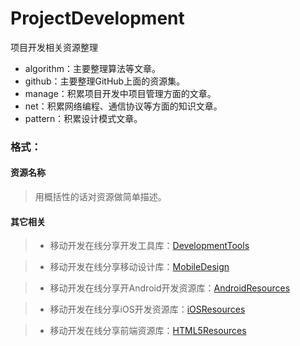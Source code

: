 # ProjectDevelopment
项目开发相关资源整理
* algorithm：主要整理算法等文章。
* github：主要整理GitHub上面的资源集。
* manage：积累项目开发中项目管理方面的文章。
* net：积累网络编程、通信协议等方面的知识文章。
* pattern：积累设计模式文章。

### 格式：
#### 资源名称
> 用概括性的话对资源做简单描述。

#### 其它相关

> * 移动开发在线分享开发工具库：[DevelopmentTools](https://github.com/MobDevGroup/DevelopmentTools)

> * 移动开发在线分享移动设计库：[MobileDesign](https://github.com/MobDevGroup/MobileDesign)

> * 移动开发在线分享开Android开发资源库：[AndroidResources](https://github.com/MobDevGroup/AndroidResources)

> * 移动开发在线分享iOS开发资源库：[iOSResources](https://github.com/MobDevGroup/iOSResources)

> * 移动开发在线分享前端资源库：[HTML5Resources](https://github.com/MobDevGroup/HTML5Resources)
